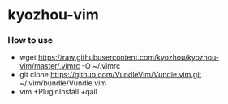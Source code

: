 # kyozhou-vim
### How to use
 - wget https://raw.githubusercontent.com/kyozhou/kyozhou-vim/master/.vimrc -O ~/.vimrc
 - git clone https://github.com/VundleVim/Vundle.vim.git ~/.vim/bundle/Vundle.vim
 - vim +PluginInstall +qall
